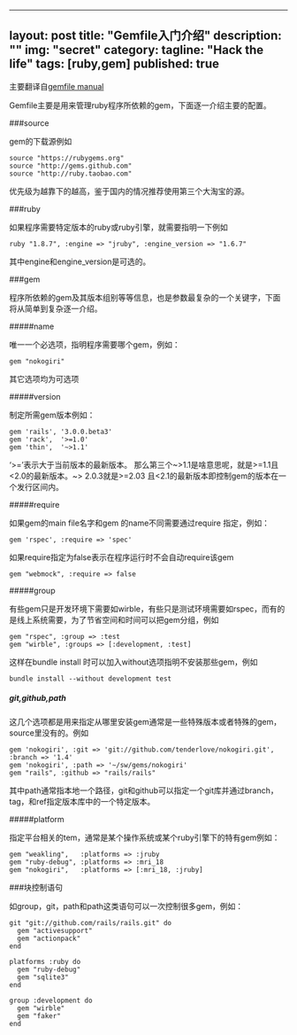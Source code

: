 ---
layout: post
title: "Gemfile入门介绍"
description: ""
img: "secret"
category: 
tagline: "Hack the life"
tags: [ruby,gem]
published: true
--

主要翻译自[gemfile manual](http://gembundler.com/v1.3/man/gemfile.5.html)

Gemfile主要是用来管理ruby程序所依赖的gem，下面逐一介绍主要的配置。


###source

gem的下载源例如

    source "https://rubygems.org"
    source "http://gems.github.com"
    source "http://ruby.taobao.com"

优先级为越靠下的越高，鉴于国内的情况推荐使用第三个大淘宝的源。
    
###ruby

如果程序需要特定版本的ruby或ruby引擎，就需要指明一下例如

    ruby "1.8.7", :engine => "jruby", :engine_version => "1.6.7"

其中engine和engine_version是可选的。

###gem

   程序所依赖的gem及其版本组别等等信息，也是参数最复杂的一个关键字，下面将从简单到复杂逐一介绍。

#####name

唯一一个必选项，指明程序需要哪个gem，例如：

    gem "nokogiri"

其它选项均为可选项

#####version

制定所需gem版本例如：

    gem 'rails', '3.0.0.beta3'
    gem 'rack',  '>=1.0'
    gem 'thin',  '~>1.1'

‘>=’表示大于当前版本的最新版本。
那么第三个~>1.1是啥意思呢，就是>=1.1且<2.0的最新版本。~> 2.0.3就是>=2.03 且<2.1的最新版本即控制gem的版本在一个发行区间内。

#####require

如果gem的main file名字和gem 的name不同需要通过require 指定，例如：

    gem 'rspec', :require => 'spec'

如果require指定为false表示在程序运行时不会自动require该gem

    gem "webmock", :require => false
    
#####group

有些gem只是开发环境下需要如wirble，有些只是测试环境需要如rspec，而有的是线上系统需要，为了节省空间和时间可以把gem分组，例如

    gem "rspec", :group => :test
    gem "wirble", :groups => [:development, :test]

这样在bundle install 时可以加入without选项指明不安装那些gem，例如

    bundle install --without development test

##### git,github,path

这几个选项都是用来指定从哪里安装gem通常是一些特殊版本或者特殊的gem，source里没有的。例如

    gem 'nokogiri', :git => 'git://github.com/tenderlove/nokogiri.git', :branch => '1.4'
    gem 'nokogiri', :path => '~/sw/gems/nokogiri'
    gem "rails", :github => "rails/rails"

其中path通常指本地一个路径，git和github可以指定一个git库并通过branch，tag，和ref指定版本库中的一个特定版本。

#####platform

指定平台相关的tem，通常是某个操作系统或某个ruby引擎下的特有gem例如：

    gem "weakling",   :platforms => :jruby
    gem "ruby-debug", :platforms => :mri_18
    gem "nokogiri",   :platforms => [:mri_18, :jruby]

###块控制语句

如group，git，path和path这类语句可以一次控制很多gem，例如：

    git "git://github.com/rails/rails.git" do
      gem "activesupport"
      gem "actionpack"
    end

    platforms :ruby do
      gem "ruby-debug"
      gem "sqlite3"
    end

    group :development do
      gem "wirble"
      gem "faker"
    end
